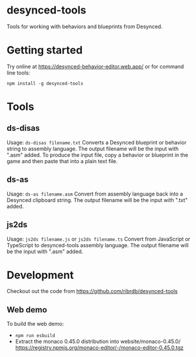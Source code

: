 # desynced-tools
Tools for working with behaviors and blueprints from Desynced.

# Getting started

Try online at https://desynced-behavior-editor.web.app/ or for command line tools:

`npm install -g desynced-tools`

# Tools

## ds-disas
Usage: `ds-disas filename.txt`
Converts a Desynced blueprint or behavior string to assembly language.
The output filename will be the input with ".asm" added.
To produce the input file, copy a behavior or blueprint in the game and then paste that into a plain text file.

## ds-as
Usage: `ds-as filename.asm`
Convert from assembly language back into a Desynced clipboard string.
The output filename will be the input with ".txt" added.

## js2ds
Usage: `js2ds filename.js` or `js2ds filename.ts`
Convert from JavaScript or TypeScript to desynced-tools assembly language.
The output filename will be the input with ".asm" added.


# Development

Checkout out the code from https://github.com/ribrdb/desynced-tools

## Web demo
To build the web demo:
 - `npm run esbuild`
 - Extract the monaco 0.45.0 distribution into website/monaco-0.45.0/
   https://registry.npmjs.org/monaco-editor/-/monaco-editor-0.45.0.tgz
